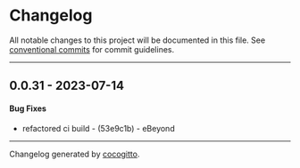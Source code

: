 # Changelog
All notable changes to this project will be documented in this file. See [conventional commits](https://www.conventionalcommits.org/) for commit guidelines.

- - -
## 0.0.31 - 2023-07-14
#### Bug Fixes
- refactored ci build - (53e9c1b) - eBeyond

- - -

Changelog generated by [cocogitto](https://github.com/cocogitto/cocogitto).